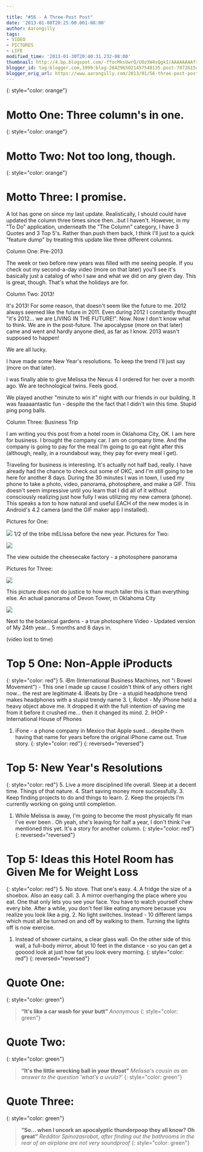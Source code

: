 ```yaml
---

title: "#56 - A Three-Post Post"
date: '2013-01-08T20:25:00.001-08:00'
author: Aarongilly
tags:
- VIDEO
- PICTURES
- LIFE
modified_time: '2013-01-30T20:40:31.232-08:00'
thumbnail: http://4.bp.blogspot.com/-ffocMksUwrQ/UOzXW4sQgkI/AAAAAAAAfsY/_vy_-CO-IhY/s72-c/IMG_20121229_113035.JPG
blogger_id: tag:blogger.com,1999:blog-2842965021457548135.post-7872615407209056850
blogger_orig_url: https://www.aarongilly.com/2013/01/56-three-post-post.html
---
```


{: style="color: orange"}
# Motto One: Three column's in one.

{: style="color: orange"}
# Motto Two: Not too long, though.

{: style="color: orange"}
# Motto Three: I promise.

A lot has gone on since my last update. Realistically, I should could have updated the column three times since then...but I haven't. However, in my "To Do" application, underneath the "The Column" category, I have 3 Quotes and 3 Top 5's. Rather than push them back, I think I'll just to a quick "feature dump" by treating this update like three different columns.

Column One: Pre-2013

The week or two before new years was filled with me seeing people. If you check out my second-a-day video (more on that later) you'll see it's basically just a catalog of who I saw and what we did on any given day. This is great, though. That's what the holidays are for.

Column Two: 2013!

It's 2013! For some reason, that doesn't seem like the future to me. 2012 always seemed like the future in 2011. Even during 2012 I constantly thought "it's 2012... we are LIVING IN THE FUTURE!". Now. Now I don't know what to think. We are in the post-future. The apocalypse (more on that later) came and went and hardly anyone died, as far as I know. 2013 wasn't supposed to happen!

We are all lucky.

I have made some New Year's resolutions. To keep the trend I'll just say (more on that later).

I was finally able to give Melissa the Nexus 4 I ordered for her over a month ago. We are technological twins. Feels good.

We played another "minute to win it" night with our friends in our building. It was faaaaantastic fun - despite the the fact that I didn't win this time. Stupid ping pong balls.

Column Three: Business Trip

I am writing you this post from a hotel room in Oklahoma City, OK. I am here for business. I brought the company car. I am on company time. And the company is going to pay for the meal I'm going to go eat right after this (although, really, in a roundabout way, they pay for every meal I get).

Traveling for business is interesting. It's actually not half bad, really. I have already had the chance to check out some of OKC, and I'm still going to be here for another 8 days. During the 30 minutes I was in town, I used my phone to take a photo, video, panorama, photosphere, and make a GIF. This doesn't seem impressive until you learn that I did all of it without consciously realizing just how fully I was utilizing my new camera (phone). This speaks a ton to how natural and useful EACH of the new modes is in Android's 4.2 camera (and the GIF maker app I installed).

Pictures for One:

![](http://4.bp.blogspot.com/-ffocMksUwrQ/UOzXW4sQgkI/AAAAAAAAfsY/_vy_-CO-IhY/s400/IMG_20121229_113035.JPG
)
1/2 of the tribe
mELIssa before the new year.
Pictures for Two:

![](http://3.bp.blogspot.com/-QDdl2_JT188/UOzY_71FlxI/AAAAAAAAftY/ePhNn4KAMEg/s640/PANO_20130103_193747.jpg)

The view outside the cheesecake factory - a photosphere panorama

Pictures for Three:

![](http://3.bp.blogspot.com/-grIAQdBw-68/UOzcC-PxjSI/AAAAAAAAfuQ/zv9Ml_Hhjj4/s320/PANO_20130108_161153.jpg)

This picture does not do justice to how much taller this is than everything else.
An actual panorama of Devon Tower, in Oklahoma City

![](http://4.bp.blogspot.com/-awHZqTEcY4s/UOzax5X-3DI/AAAAAAAAft0/xBqKuGN4hDY/s640/PANO_20130108_160744.jpg)

Next to the botanical gardens - a true photosphere
Video - Updated version of My 24th year... 5 months and 8 days in.

(video lost to time)

# Top 5 One: Non-Apple iProducts
{: style="color: red"}
5. iBm (International Business Machines, not "i Bowel Movement") - This one I made up cause I couldn't think of any others right now... the rest are legitimate
4. iBeats by Dre - a stupid headphone trend makes headphones with a stupid trendy name
3. I, Robot - My iPhone held a heavy object above me. It dropped it with the full intention of saving me from it before it crushed me... then it changed its mind.
2. IHOP - International House of Phones
1. iFone - a phone company in Mexico that Apple sued... despite them having that name for years before the original iPhone came out. True story.
{: style="color: red"}
{: reversed="reversed"}

# Top 5: New Year's Resolutions
{: style="color: red"}
5. Live a more disciplined life overall. Sleep at a decent time. Things of that nature.
4. Start saving money more successfully.
3. Keep finding projects to do and things to learn.
2. Keep the projects I'm currently working on going until completion.
1. While Melissa is away, I'm going to become the most physically fit man I've ever been . Oh yeah, she's leaving for half a year, I don't think I've mentioned this yet. It's a story for another column.
{: style="color: red"}
{: reversed="reversed"}

# Top 5: Ideas this Hotel Room has Given Me for Weight Loss
{: style="color: red"}
5. No stove. That one's easy.
4. A fridge the size of a shoebox. Also an easy call.
3. A mirror overhanging the place where you eat. One that only lets you see your face. You have to watch yourself chew every bite. After a while, you don't feel like eating anymore because you realize you look like a pig.
2. No light switches. Instead - 10 different lamps which must all be turned on and off by walking to them. Turning the lights off is now exercise.
1. Instead of shower curtains, a clear glass wall. On the other side of this wall, a full-body mirror, about 10 feet in the distance - so you can get a gooood look at just how fat you look every morning.
{: style="color: red"}
{: reversed="reversed"}

# Quote One:
{: style="color: green"}
> **“It's like a car wash for your butt”**
<cite>Anonymous</cite>
{: style="color: green"}

# Quote Two:
{: style="color: green"}
> **“It's the little wrecking ball in your throat”**
<cite>Melissa's cousin as an answer to the question 'what's a uvula?'</cite>
{: style="color: green"}

# Quote Three:
{: style="color: green"}
> **“So... when I uncork an apocalyptic thunderpoop they all know? Oh great”**
<cite>Redditor Spinozasrobot, after finding out the bathrooms in the rear of an airplane are not very soundproof</cite>
{: style="color: green"}